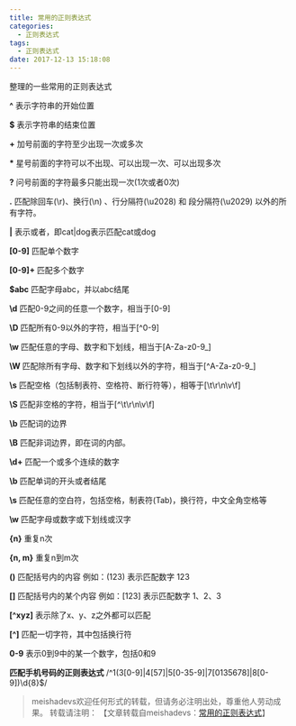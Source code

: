 ```yaml
---
title: 常用的正则表达式
categories:
  - 正则表达式
tags:
  - 正则表达式
date: 2017-12-13 15:18:08
---
```


整理的一些常用的正则表达式
<!--more-->


**^** 表示字符串的开始位置

**$** 表示字符串的结束位置

**+** 加号前面的字符至少出现一次或多次

<strong>*</strong> 星号前面的字符可以不出现、可以出现一次、可以出现多次

**?** 问号前面的字符最多只能出现一次(1次或者0次)

**.** 匹配除回车(\r)、换行(\n) 、行分隔符(\u2028) 和 段分隔符(\u2029) 以外的所有字符。

**|** 表示或者，即cat|dog表示匹配cat或dog

**[0-9]** 匹配单个数字

**[0-9]+** 匹配多个数字

**$abc** 匹配字母abc，并以abc结尾

**\d** 匹配0-9之间的任意一个数字，相当于[0-9]

**\D** 匹配所有0-9以外的字符，相当于[^0-9]

**\w** 匹配任意的字母、数字和下划线，相当于[A-Za-z0-9_]

**\W** 匹配除所有字母、数字和下划线以外的字符，相当于[^A-Za-z0-9_]

**\s** 匹配空格（包括制表符、空格符、断行符等），相等于[\t\r\n\v\f]

**\S** 匹配非空格的字符，相当于[^\t\r\n\v\f]

**\b** 匹配词的边界

**\B** 匹配非词边界，即在词的内部。

**\d+** 匹配一个或多个连续的数字

**\b** 匹配单词的开头或者结尾

**\s** 匹配任意的空白符，包括空格，制表符(Tab)，换行符，中文全角空格等

**\w** 匹配字母或数字或下划线或汉字

**{n}** 重复n次

**{n, m}** 重复n到m次

**()** 匹配括号内的内容 例如：(123) 表示匹配数字 123

**[]** 匹配括号内的某个内容 例如：[123] 表示匹配数字 1、2、3

**[^xyz]** 表示除了x、y、z之外都可以匹配

**[^]** 匹配一切字符，其中包括换行符

**0-9** 表示0到9中的某一个数字，包括0和9

**匹配手机号码的正则表达式** /^1(3[0-9]|4[57]|5[0-35-9]|7[0135678]|8[0-9])\d{8}$/

> meishadevs欢迎任何形式的转载，但请务必注明出处，尊重他人劳动成果。
转载请注明： 【文章转载自meishadevs：[常用的正则表达式](http://meishadevs.com/blog/%E5%B8%B8%E7%94%A8%E7%9A%84%E6%AD%A3%E5%88%99%E8%A1%A8%E8%BE%BE%E5%BC%8F/)】